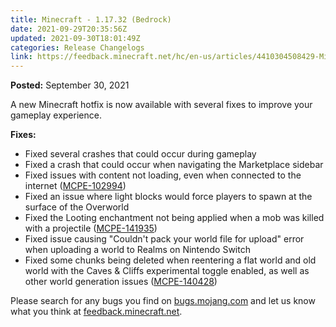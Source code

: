 ```yaml
---
title: Minecraft - 1.17.32 (Bedrock)
date: 2021-09-29T20:35:56Z
updated: 2021-09-30T18:01:49Z
categories: Release Changelogs
link: https://feedback.minecraft.net/hc/en-us/articles/4410304508429-Minecraft-1-17-32-Bedrock-
---
```


**Posted:** September 30, 2021

A new Minecraft hotfix is now available with several fixes to improve your gameplay experience.

**Fixes:**

-   Fixed several crashes that could occur during gameplay
-   Fixed a crash that could occur when navigating the Marketplace sidebar
-   Fixed issues with content not loading, even when connected to the internet ([MCPE-102994](https://bugs.mojang.com/browse/MCPE-102994))
-   Fixed an issue where light blocks would force players to spawn at the surface of the Overworld
-   Fixed the Looting enchantment not being applied when a mob was killed with a projectile ([MCPE-141935](https://bugs.mojang.com/browse/MCPE-141935))
-   Fixed issue causing \"Couldn\'t pack your world file for upload\" error when uploading a world to Realms on Nintendo Switch
-   Fixed some chunks being deleted when reentering a flat world and old world with the Caves & Cliffs experimental toggle enabled, as well as other world generation issues ([MCPE-140428](https://bugs.mojang.com/browse/MCPE-140428))

Please search for any bugs you find on [bugs.mojang.com](https://bugs.mojang.com/) and let us know what you think at [feedback.minecraft.net](https://feedback.minecraft.net/).
